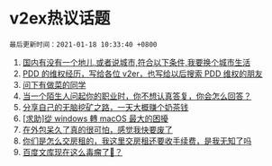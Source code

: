 # v2ex热议话题

`最后更新时间：2021-01-18 10:33:40 +0800`

1. [国内有没有一个地儿,或者说城市,符合以下条件,我要换个城市生活](https://www.v2ex.com/t/745623)
1. [PDD 的维权经历，写给各位 v2er，也写给以后搜索 PDD 维权的朋友](https://www.v2ex.com/t/745645)
1. [问下有做菜的同学](https://www.v2ex.com/t/745658)
1. [当一个陌生人问起你的职业时，你不想认真答复，你会怎么回答？](https://www.v2ex.com/t/745712)
1. [分享自己的无脑挖矿之路，一天大概赚个奶茶钱](https://www.v2ex.com/t/745685)
1. [[求助]從 windows 轉 macOS 最大的困擾](https://www.v2ex.com/t/745609)
1. [在外包呆久了真的很可怕，感觉我快要废了](https://www.v2ex.com/t/745772)
1. [你们是怎么交房租的，我这里交房租还要收手续费，是我无知了吗](https://www.v2ex.com/t/745627)
1. [百度文库现在这么毒瘤了🐎？](https://www.v2ex.com/t/745608)


